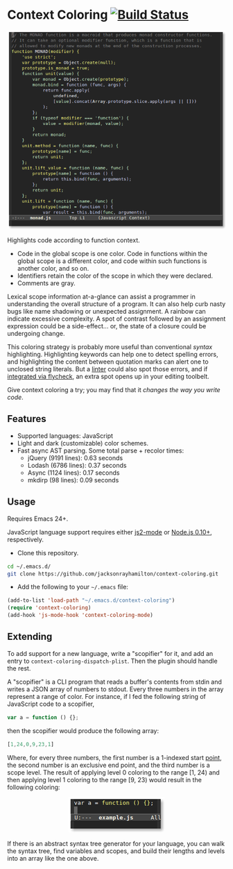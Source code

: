 # Context Coloring [![Build Status](https://travis-ci.org/jacksonrayhamilton/context-coloring.png?branch=develop)](https://travis-ci.org/jacksonrayhamilton/context-coloring)

<p align="center">
  <img alt="Screenshot of JavaScript code highlighted by context." src="screenshot.png" title="Screenshot">
</p>

Highlights code according to function context.

- Code in the global scope is one color. Code in functions within the global
  scope is a different color, and code within such functions is another color,
  and so on.
- Identifiers retain the color of the scope in which they were declared.
- Comments are gray.

Lexical scope information at-a-glance can assist a programmer in understanding
the overall structure of a program. It can also help curb nasty bugs like name
shadowing or unexpected assignment. A rainbow can indicate excessive
complexity. A spot of contrast followed by an assignment expression could be a
side-effect... or, the state of a closure could be undergoing change.

This coloring strategy is probably more useful than conventional *syntax*
highlighting. Highlighting keywords can help one to detect spelling errors, and
highlighting the content between quotation marks can alert one to unclosed
string literals. But a [linter][] could also spot those errors, and if
[integrated via flycheck][integration], an extra spot opens up in your editing
toolbelt.

Give context coloring a try; you may find that it *changes the way you write
code*.

## Features

- Supported languages: JavaScript
- Light and dark (customizable) color schemes.
- Fast async AST parsing. Some total parse + recolor times:
  - jQuery (9191 lines): 0.63 seconds
  - Lodash (6786 lines): 0.37 seconds
  - Async (1124 lines): 0.17 seconds
  - mkdirp (98 lines): 0.09 seconds

## Usage

Requires Emacs 24+.

JavaScript language support requires either [js2-mode][] or
[Node.js 0.10+][node], respectively.

- Clone this repository.

```bash
cd ~/.emacs.d/
git clone https://github.com/jacksonrayhamilton/context-coloring.git
```

- Add the following to your `~/.emacs` file:

```lisp
(add-to-list 'load-path "~/.emacs.d/context-coloring")
(require 'context-coloring)
(add-hook 'js-mode-hook 'context-coloring-mode)
```

## Extending

To add support for a new language, write a "scopifier" for it, and add an entry
to `context-coloring-dispatch-plist`. Then the plugin should handle the rest.

A "scopifier" is a CLI program that reads a buffer's contents from stdin and
writes a JSON array of numbers to stdout. Every three numbers in the array
represent a range of color. For instance, if I fed the following string of
JavaScript code to a scopifier,

```js
var a = function () {};
```

then the scopifier would produce the following array:

```js
[1,24,0,9,23,1]
```

Where, for every three numbers, the first number is a 1-indexed start [point][],
the second number is an exclusive end point, and the third number is a scope
level. The result of applying level 0 coloring to the range &#91;1, 24) and then
applying level 1 coloring to the range &#91;9, 23) would result in the following
coloring:

<p align="center">
  <img alt="Screenshot of ranges &#91;1, 24) and &#91;9, 23)." src="scopifier-example.png" title="Screenshot">
</p>

If there is an abstract syntax tree generator for your language, you can walk
the syntax tree, find variables and scopes, and build their lengths and levels
into an array like the one above.

[linter]: https://github.com/jacksonrayhamilton/jslinted
[integration]: https://github.com/jacksonrayhamilton/jslinted#emacs-integration
[point]: http://www.gnu.org/software/emacs/manual/html_node/elisp/Point.html
[js2-mode]: https://github.com/mooz/js2-mode
[node]: http://nodejs.org/download/
[load path]: https://www.gnu.org/software/emacs/manual/html_node/emacs/Lisp-Libraries.html
